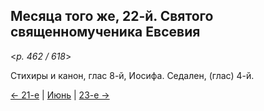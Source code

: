 
## Месяца того же, 22-й. Святого священномученика Евсевия

<*p. 462 / 618*>

Стихиры и канон, глас 8-й, Иосифа. Седален, (глас) 4-й.

[← 21-е](06_21_EUR.ru.md) | [Июнь](README.md#22-й) | [23-е →](06_23_EUR.ru.md)
